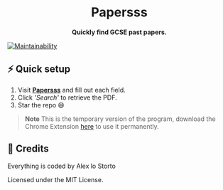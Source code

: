 <h1 align="center">Papersss</h1>

<p align="center">
  <b>Quickly find GCSE past papers.</b>
</p>

[![Maintainability](https://img.shields.io/codeclimate/maintainability/alexlostorto/papersss?style=for-the-badge&message=Code+Climate&labelColor=222222&logo=Code+Climate&logoColor=FFFFFF)](https://codeclimate.com/github/alexlostorto/papersss/maintainability)

## ⚡ Quick setup

1. Visit [**Papersss**](https://alexlostorto.github.io/papersss/) and fill out each field.
2. Click _'Search'_ to retrieve the PDF.
3. Star the repo 😄

> **Note** This is the temporary version of the program, download the Chrome Extension [here](https://alexlostorto.github.io/magic-notes/install/index.html) to use it permanently.

## 📜 Credits

Everything is coded by Alex lo Storto

Licensed under the MIT License.
